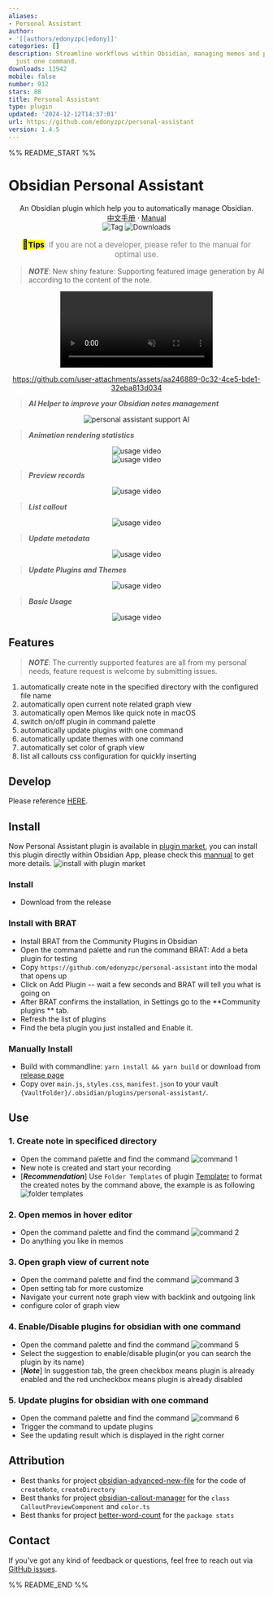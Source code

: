 ```yaml
---
aliases:
- Personal Assistant
author:
- '[[authors/edonyzpc|edony]]'
categories: []
description: Streamline workflows within Obsidian, managing memos and plugins with
  just one command.
downloads: 11942
mobile: false
number: 912
stars: 88
title: Personal Assistant
type: plugin
updated: '2024-12-12T14:37:01'
url: https://github.com/edonyzpc/personal-assistant
version: 1.4.5
---
```


%% README_START %%

# Obsidian Personal Assistant

<p align="center">
    <span>An Obsidian plugin which help you to automatically manage Obsidian.</span>
    <br/>
    <a href="/Manual-CN.md">中文手册</a>
    ·
    <a href="/Manual.md">Manual</a>
    <br/>
    <img alt="Tag" src="https://img.shields.io/github/v/tag/edonyzpc/personal-assistant?color=%23000000&label=Version&logo=tga&logoColor=%23008cff&sort=semver&style=social" />
    <img alt="Downloads" src="https://img.shields.io/github/downloads/edonyzpc/personal-assistant/total?logo=obsidian&logoColor=%23b300ff&style=social" />
</p>
<p align="center" style="font-size:15px;color:gray">
 <mark><b><span style="font-size:18px;">💯</span>Tips</b></mark>: If you are not a developer, please refer to the manual for optimal use.
</p>

> ***NOTE***: New shiny feature: Supporting featured image generation by AI according to the content of the note.
<div align="center">
<video src="./docs/featured-images-ai-generation.mp4" placeholder="personal assistant support generating featured images by AI" autoplay loop controls muted title="featured image generation"></video>


https://github.com/user-attachments/assets/aa246889-0c32-4ce5-bde1-32eba813d034


</div>

> ***AI Helper to improve your Obsidian notes management***
<div align="center">
<img src="https://raw.githubusercontent.com/edonyzpc/personal-assistant/HEAD/docs/Personal-Assitant-With-AI.gif" alt="personal assistant support AI"/>
</div>

> ***Animation rendering statistics***
<div align="center">
<img src="https://raw.githubusercontent.com/edonyzpc/personal-assistant/HEAD/docs/personal-assistant-v1.3.6.gif" alt="usage video"/>
</div>

<div align="center">
<img src="https://raw.githubusercontent.com/edonyzpc/personal-assistant/HEAD/docs/personal-assistant-v1.3.1.gif" alt="usage video"/>
</div>

> ***Preview records***
<div align="center">
<img src="https://raw.githubusercontent.com/edonyzpc/personal-assistant/HEAD/docs/personal-assistant-v1.2.4.gif" alt="usage video"/>
</div>

> ***List callout***
<div align="center">
<img src="https://raw.githubusercontent.com/edonyzpc/personal-assistant/HEAD/docs/personal-assistant-v1.3.2.gif" alt="usage video"/>
</div>

> ***Update metadata***
<div align="center">
<img src="https://raw.githubusercontent.com/edonyzpc/personal-assistant/HEAD/docs/personal-assistant-v1.2.0.gif" alt="usage video"/>
</div>

> ***Update Plugins and Themes***
<div align="center">
<img src="https://raw.githubusercontent.com/edonyzpc/personal-assistant/HEAD/docs/personal-assistant-v1.1.6.gif" alt="usage video"/>
</div>

> ***Basic Usage***
<div align="center">
<img src="https://raw.githubusercontent.com/edonyzpc/personal-assistant/HEAD/docs/personal-assistant-v1.1.1.gif" alt="usage video"/>
</div>

## Features
> ***NOTE***: The currently supported features are all from my personal needs, feature request is welcome by submitting issues.

1. automatically create note in the specified directory with the configured file name
2. automatically open current note related graph view
3. automatically open Memos like quick note in macOS
4. switch on/off plugin in command palette
5. automatically update plugins with one command
6. automatically update themes with one command
7. automatically set color of graph view
8. list all callouts css configuration for quickly inserting

## Develop

Please reference [HERE](./DEVELOPEMENT.md).

## Install
Now Personal Assistant plugin is available in [plugin market](https://obsidian.md/plugins?search=personal%20assistant#), you can install this plugin directly within Obsidian App, please check this [mannual](https://help.obsidian.md/Extending+Obsidian/Community+plugins#Install+a+community+plugin) to get more details.
![install with plugin market](https://raw.githubusercontent.com/edonyzpc/personal-assistant/HEAD/docs/install-within-plugin-market.png)

### Install
- Download from the release

### Install with BRAT

- Install BRAT from the Community Plugins in Obsidian
- Open the command palette and run the command BRAT: Add a beta plugin for testing
- Copy `https://github.com/edonyzpc/personal-assistant` into the modal that opens up
- Click on Add Plugin -- wait a few seconds and BRAT will tell you what is going on
- After BRAT confirms the installation, in Settings go to the **Community plugins ** tab.
- Refresh the list of plugins
- Find the beta plugin you just installed and Enable it.

### Manually Install

- Build with commandline: `yarn install && yarn build` or download from [release page](https://github.com/edonyzpc/personal-assistant/releases)
- Copy over `main.js`, `styles.css`, `manifest.json` to your vault `{VaultFolder}/.obsidian/plugins/personal-assistant/`.

## Use

### 1. Create note in specificed directory
- Open the command palette and find the command
![command 1](https://raw.githubusercontent.com/edonyzpc/personal-assistant/HEAD/docs/command-1.png)
- New note is created and start your recording
- [***Recommendation***] Use `Folder Templates` of plugin [Templater](https://github.com/SilentVoid13/Templater) to format the created notes by the command above, the example is as following
![folder templates](https://raw.githubusercontent.com/edonyzpc/personal-assistant/HEAD/docs/folder-templates.png)
### 2. Open memos in hover editor
- Open the command palette and find the command
![command 2](https://raw.githubusercontent.com/edonyzpc/personal-assistant/HEAD/docs/command-2.png)
- Do anything you like in memos
### 3. Open graph view of current note
- Open the command palette and find the command
![command 3](https://raw.githubusercontent.com/edonyzpc/personal-assistant/HEAD/docs/command-3.png)
- Open setting tab for more customize
- Navigate your current note graph view with backlink and outgoing link
- configure color of graph view

### 4. Enable/Disable plugins for obsidian with one command
- Open the command palette and find the command
![command 5](https://raw.githubusercontent.com/edonyzpc/personal-assistant/HEAD/docs/command-5.png)
- Select the suggestion to enable/disable plugin(or you can search the plugin by its name)
- [***Note***] In suggestion tab, the green checkbox means plugin is already enabled and the red uncheckbox means plugin is already disabled

### 5. Update plugins for obsidian with one command
- Open the command palette and find the command
![command 6](https://raw.githubusercontent.com/edonyzpc/personal-assistant/HEAD/docs/command-6.png)
- Trigger the command to update plugins
- See the updating result which is displayed in the right corner

## Attribution
- Best thanks for project [obsidian-advanced-new-file](https://github.com/vanadium23/obsidian-advanced-new-file) for the code of `createNote`, `createDirectory`
- Best thanks for project [obsidian-callout-manager](https://github.com/eth-p/obsidian-callout-manager) for the `class CalloutPreviewComponent` and `color.ts`
- Best thanks for project [better-word-count](https://github.com/lukeleppan/better-word-count) for the `package stats`

## Contact

If you've got any kind of feedback or questions, feel free to reach out via [GitHub issues](https://github.com/edonyzpc/personal-assistant/issues).


%% README_END %%